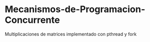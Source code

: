 # Mecanismos-de-Programacion-Concurrente
Multiplicaciones de matrices implementado con pthread y fork
